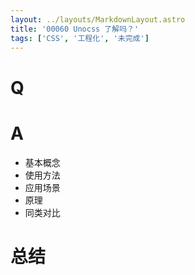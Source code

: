 ```yaml
---
layout: ../layouts/MarkdownLayout.astro
title: '00060 Unocss 了解吗？'
tags: ['CSS', '工程化', '未完成']
---
```


# Q



# A

- 基本概念
- 使用方法
- 应用场景
- 原理
- 同类对比

# 总结



<script>
  function func() {

  }
  
</script>